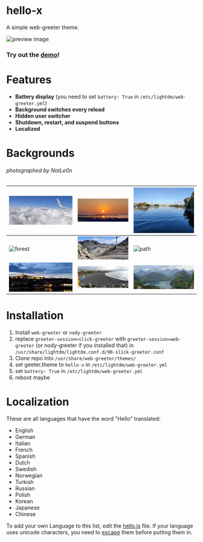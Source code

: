# hello-x
A simple web-greeter theme.

![preview image](https://user-images.githubusercontent.com/26361108/193652282-3e808950-12fe-4dfb-9f35-cdaf9a31f9d8.png)

### Try out the [demo](https://notle0n.github.io/hello-x/)!

# Features
- **Battery display** (you need to set `battery: True` in `/etc/lightdm/web-greeter.yml`)
- **Background switches every reload**
- **Hidden user switcher**
- **Shutdown, restart, and suspend buttons**
- **Localized**

# Backgrounds
###### photographed by NotLe0n
| ![clouds](img/backgrounds/clouds.jpg) | ![sunset](img/backgrounds/sunset.jpg)       | ![konstanz](img/backgrounds/konstanz.jpg)             |
|---------------------------------------|---------------------------------------------|-------------------------------------------------------|
| ![forest](img/backgrounds/forest.jpg) | ![mountains](img/backgrounds/mountains.jpg) | ![path](img/backgrounds/path.jpg)                     |
| ![prague](img/backgrounds/prague.jpg) | ![tenerife](img/backgrounds/tenerife.jpg)   | ![neuschwanstein](img/backgrounds/neuschwanstein.jpg) |

# Installation
1. Install `web-greeter` or `nody-greeter`
2. replace `greeter-session=slick-greeter` with `greeter-session=web-greeter` (or nody-greeter if you installed that) in `/usr/share/lightdm/lightdm.conf.d/90-slick-greeter.conf`
3. Clone repo into `/usr/share/web-greeter/themes/`
4. set geeter.theme to `hello-x` in `/etc/lightdm/web-greeter.yml`
5. set `battery: True` in `/etc/lightdm/web-greeter.yml`
6. reboot maybe

# Localization
These are all languages that have the word "Hello" translated:
* English
* German
* Italian
* French
* Spanish
* Dutch
* Swedish
* Norwegian
* Turkish
* Russian
* Polish
* Korean
* Japanese
* Chinese

To add your own Language to this list, edit the [hello.js](hello.js) file. If your language uses unicode characters, you need to [escape](https://dencode.com/string/unicode-escape) them before putting them in.

